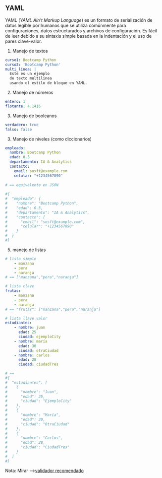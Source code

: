 ## **YAML**

YAML (*YAML Ain't Markup Language*) es un formato de serialización de datos legible por humanos que se utiliza comúnmente para configuraciones, datos estructurados y archivos de configuración. Es fácil de leer debido a su sintaxis simple basada en la indentación y el uso de pares clave-valor. 

1. Manejo de textos

```yaml 
curso1: Bootcamp Python
curso2: 'Bootcamp Python'
multi_linea: |
  Este es un ejemplo
  de texto multilinea
  usando el estilo de bloque en YAML.
```

2. Manejo de números

```yaml 
entero: 1
flotante: 4.1416
```

3. Manejo de booleanos

```yaml 
verdadero: true
falso: false
```


3. Manejo de niveles (como diccionarios)

```yaml 
empleado:
  nombre: Bootcamp Python
  edad: 0.5
  departamento: IA & Analytics
  contacto:
    email: sosft@example.com
    celular: "+1234567890"
    
# == equivalente en JSON
 
#{
#  "empleado": {
#    "nombre": "Bootcamp Python",
#    "edad": 0.5,
#    "departamento": "IA & Analytics",
#    "contacto": {
#      "email": "sosft@example.com",
#      "celular": "+1234567890"
#    }
#  }
#}
```

5. manejo de listas
```yaml 
# lista simple
    - manzana
    - pera
    - naranja
# == ["manzana","pera","naranja"]

# lista clave
frutas: 
    - manzana
    - pera
    - naranja
# == "frutas": ["manzana","pera","naranja"]

# lista llave valor
estudiantes:
    - nombre: juan
      edad: 25
      ciudad: ejemploCity
    - nombre: maría
      edad: 30
      ciudad: otraCiudad
    - nombre: carlos
      edad: 28
      ciudad: ciudadTres

# ==
#{
#  "estudiantes": [
#    {
#      "nombre": "Juan",
#      "edad": 25,
#      "ciudad": "EjemploCity"
#    },
#    {
#      "nombre": "María",
#      "edad": 30,
#      "ciudad": "OtraCiudad"
#    },
#    {
#      "nombre": "Carlos",
#      "edad": 28,
#      "ciudad": "CiudadTres"
#    }
#  ]
#}
```

Nota: Mirar -->[validador recomendado](https://jsonformatter.org/yaml-to-json)